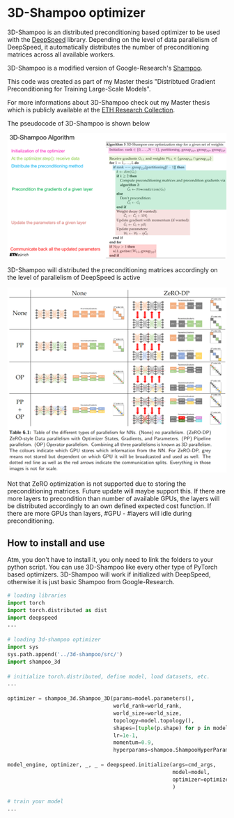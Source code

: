 # 3D-Shampoo optimizer

3D-Shampoo is an distributed preconditioning based optimizer
to be used with the [DeepSpeed](https://github.com/microsoft/DeepSpeed) library.
Depending on the level of data parallelism of DeepSpeed, it automatically distributes the number of
preconditioning matrices across all available workers.

3D-Shampoo is a modified version of Google-Research's [Shampoo](https://github.com/noabauma/google-research/tree/master/scalable_shampoo/pytorch).

This code was created as part of my Master thesis "Distribtued Gradient Preconditioning for Training Large-Scale Models".

For more informations about 3D-Shampoo check out my Master thesis which is publicly available at the [ETH Research Collection](https://www.research-collection.ethz.ch/handle/20.500.11850/615331).

The pseudocode of 3D-Shampoo is shown below

![image info](./figures/3d-shampoo_pseudocode.png)

3D-Shampoo will distributed the preconditioning matrices accordingly on the level of parallelism of DeepSpeed is active

![image info](./figures/different_levels_of_parallelism.png)

Not that ZeRO optimization is not supported due to storing the preconditioning matrices. Future update will maybe support this.
If there are more layers to precondition than number of available GPUs, the layers will be distributed accordingly to an own defined expected cost function.
If there are more GPUs than layers, #GPU - #layers will idle during preconditioning.

## How to install and use

Atm, you don't have to install it, you only need to link the folders to your python script.
You can use 3D-Shampoo like every other type of PyTorch based optimizers. 
3D-Shampoo will work if initialized with DeepSpeed, otherwise it is just basic Shampoo from Google-Research.

```python
# loading libraries
import torch
import torch.distributed as dist
import deepspeed
...

# loading 3d-shampoo optimizer
import sys
sys.path.append('../3d-shampoo/src/')
import shampoo_3d

# initialize torch.distributed, define model, load datasets, etc.
...

optimizer = shampoo_3d.Shampoo_3D(params=model.parameters(),
                                  world_rank=world_rank,
                                  world_size=world_size,
                                  topology=model.topology(), 
                                  shapes=[tuple(p.shape) for p in model.parameters() if p.requires_grad], 
                                  lr=1e-1, 
                                  momentum=0.9, 
                                  hyperparams=shampoo.ShampooHyperParams(ignore_embedding_layer=True))
							
model_engine, optimizer, _, _ = deepspeed.initialize(args=cmd_args,
                                                     model=model,
                                                     optimizer=optimizer
                                                     )
														
# train your model
...
```


